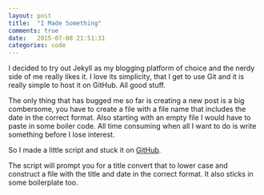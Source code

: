 ```yaml
---
layout: post
title:  "I Made Something"
comments: true
date:   2015-07-08 21:51:31
categories: code
---
```


I decided to try out Jekyll as my blogging platform of choice and the nerdy side of me really likes it.  I love its simplicity, that I get to use Git and it is really simple to host it on GitHub.  All good stuff.

The only thing that has bugged me so far is creating a new post is a big combersome, you have to create a file with a file name that includes the date in the correct format.  Also starting with an empty file I would have to paste in some boiler code.  All time consuming when all I want to do is write something before I lose interest.

So I made a little script and stuck it on [GitHub].

The script will prompt you for a title convert that to lower case and construct a file with the title and date in the correct format.  It also sticks in some boilerplate too.

[GitHub]: https://github.com/kevin-ohara/Jekyll-New-Post-Helper
